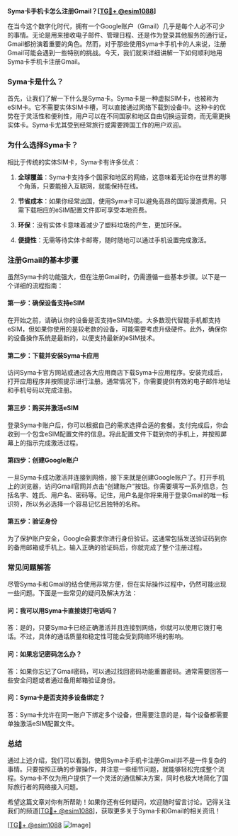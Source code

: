 **Syma卡手机卡怎么注册Gmail？[[TG💪+ @esim1088](https://t.me/s/esim1088)]**

在当今这个数字化时代，拥有一个Google账户（Gmail）几乎是每个人必不可少的事情。无论是用来接收电子邮件、管理日程、还是作为登录其他服务的通行证，Gmail都扮演着重要的角色。然而，对于那些使用Syma卡手机卡的人来说，注册Gmail可能会遇到一些特别的挑战。今天，我们就来详细讲解一下如何顺利地用Syma卡手机卡注册Gmail。

### Syma卡是什么？

首先，让我们了解一下什么是Syma卡。Syma卡是一种虚拟SIM卡，也被称为eSIM卡。它不需要实体SIM卡槽，可以直接通过网络下载到设备中。这种卡的优势在于灵活性和便利性，用户可以在不同国家和地区自由切换运营商，而无需更换实体卡。Syma卡尤其受到经常旅行或需要跨国工作的用户欢迎。

### 为什么选择Syma卡？

相比于传统的实体SIM卡，Syma卡有许多优点：

1. **全球覆盖**：Syma卡支持多个国家和地区的网络，这意味着无论你在世界的哪个角落，只要能接入互联网，就能保持在线。
   
2. **节省成本**：如果你经常出国，使用Syma卡可以避免高昂的国际漫游费用。只需下载相应的eSIM配置文件即可享受本地资费。

3. **环保**：没有实体卡意味着减少了塑料垃圾的产生，更加环保。

4. **便捷性**：无需等待实体卡邮寄，随时随地可以通过手机设置完成激活。

### 注册Gmail的基本步骤

虽然Syma卡的功能强大，但在注册Gmail时，仍需遵循一些基本步骤。以下是一个详细的流程指南：

#### 第一步：确保设备支持eSIM

在开始之前，请确认你的设备是否支持eSIM功能。大多数现代智能手机都支持eSIM，但如果你使用的是较老款的设备，可能需要考虑升级硬件。此外，确保你的设备操作系统是最新的，以便支持最新的eSIM技术。

#### 第二步：下载并安装Syma卡应用

访问Syma卡官方网站或通过各大应用商店下载Syma卡应用程序。安装完成后，打开应用程序并按照提示进行注册。通常情况下，你需要提供有效的电子邮件地址和手机号码以完成注册。

#### 第三步：购买并激活eSIM

登录Syma卡账户后，你可以根据自己的需求选择合适的套餐。支付完成后，你会收到一个包含eSIM配置文件的信息。将此配置文件下载到你的手机上，并按照屏幕上的指示完成激活过程。

#### 第四步：创建Google账户

一旦Syma卡成功激活并连接到网络，接下来就是创建Google账户了。打开手机上的浏览器，访问Gmail官网并点击“创建账户”按钮。你需要填写一系列信息，包括名字、姓氏、用户名、密码等。记住，用户名是你将来用于登录Gmail的唯一标识符，所以务必选择一个容易记忆且独特的名称。

#### 第五步：验证身份

为了保护账户安全，Google会要求你进行身份验证。这通常包括发送验证码到你的备用邮箱或手机上。输入正确的验证码后，你就完成了整个注册过程。

### 常见问题解答

尽管Syma卡和Gmail的结合使用非常方便，但在实际操作过程中，仍然可能出现一些问题。下面是一些常见的疑问及解决方法：

#### 问：我可以用Syma卡直接拨打电话吗？

答：是的，只要Syma卡已经正确激活并且连接到网络，你就可以使用它拨打电话。不过，具体的通话质量和稳定性可能会受到网络环境的影响。

#### 问：如果忘记密码怎么办？

答：如果你忘记了Gmail密码，可以通过找回密码功能重置密码。通常需要回答一些安全问题或者通过备用邮箱验证身份。

#### 问：Syma卡是否支持多设备绑定？

答：Syma卡允许在同一账户下绑定多个设备，但需要注意的是，每个设备都需要单独激活eSIM配置文件。

### 总结

通过上述介绍，我们可以看到，使用Syma卡手机卡注册Gmail并不是一件复杂的事情。只要按照正确的步骤操作，并注意一些细节问题，就能够轻松完成整个流程。Syma卡不仅为用户提供了一个灵活的通信解决方案，同时也极大地简化了国际旅行者的网络接入问题。

希望这篇文章对你有所帮助！如果你还有任何疑问，欢迎随时留言讨论。记得关注我们的频道[[TG💪+ @esim1088](https://t.me/s/esim1088)]，获取更多关于Syma卡和Gmail的相关资讯！

[[TG💪+ @esim1088](https://t.me/s/esim1088) ![Image](https://i.postimg.cc/4NQfJmqS/Snipaste-2025-05-13-00-14-12.png)]